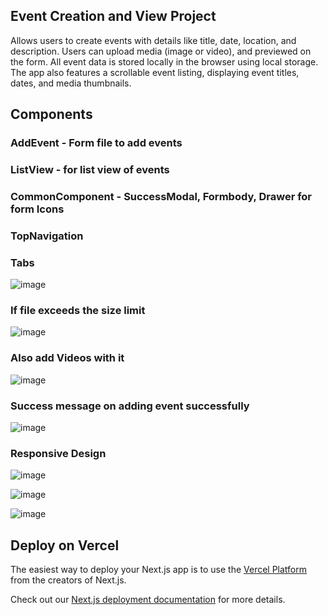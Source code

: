 

## Event Creation and View Project

Allows users to create events with details like title, date, location, and description. Users can upload media (image or video),  and previewed on the form. All event data is stored locally in the browser using local storage. The app also features a scrollable event listing, displaying event titles, dates, and media thumbnails.

## Components

### AddEvent - Form file to add events
### ListView - for list view of events
### CommonComponent - SuccessModal, Formbody, Drawer for form Icons
### TopNavigation 
### Tabs

![image](https://github.com/user-attachments/assets/ffaf5ed9-ddfb-414d-9a3d-b211ca82d5c6)

### If file exceeds the size limit
![image](https://github.com/user-attachments/assets/e1b44a23-4fba-4f38-8d09-3f1875119a1d)

### Also add Videos with it
![image](https://github.com/user-attachments/assets/68214882-ec67-4822-9d7d-aafcead4c8d0)

### Success message on adding event successfully
![image](https://github.com/user-attachments/assets/4cf454c1-1184-44f3-aaa5-86655596e43d)

### Responsive Design
![image](https://github.com/user-attachments/assets/3f138d8d-4fdf-4c42-a268-c705428cb500)

![image](https://github.com/user-attachments/assets/8921e598-c85c-437e-ac7e-f7228c241176)

![image](https://github.com/user-attachments/assets/f3d98318-d398-4493-9484-d6d4f30d4c8b)








## Deploy on Vercel

The easiest way to deploy your Next.js app is to use the [Vercel Platform](https://vercel.com/new?utm_medium=default-template&filter=next.js&utm_source=create-next-app&utm_campaign=create-next-app-readme) from the creators of Next.js.

Check out our [Next.js deployment documentation](https://nextjs.org/docs/app/building-your-application/deploying) for more details.
